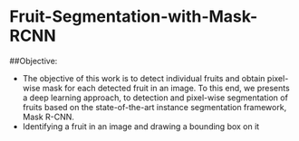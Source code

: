 # Fruit-Segmentation-with-Mask-RCNN


##Objective:
- The objective of this work is to detect individual fruits and obtain pixel-wise mask for each detected fruit in an image. To this end, we presents a deep learning approach, to detection and pixel-wise segmentation of fruits based on the state-of-the-art instance segmentation framework, Mask R-CNN.
- Identifying a fruit in an image and drawing a bounding box on it
